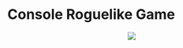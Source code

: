 # Console Roguelike Game

<p align="center">
  <img src="https://github.com/Ivan-Veselov/console-roguelike/wiki/images/demo.gif">
</p>
